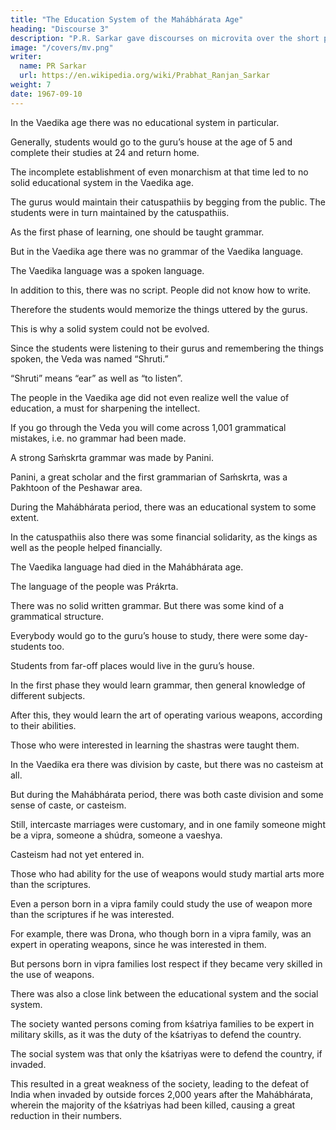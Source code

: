 ```yaml
---
title: "The Education System of the Mahábhárata Age"
heading: "Discourse 3"
description: "P.R. Sarkar gave discourses on microvita over the short period of two and a half years from December 1986 to June 1989 at the very end of His life."
image: "/covers/mv.png"
writer:
  name: PR Sarkar
  url: https://en.wikipedia.org/wiki/Prabhat_Ranjan_Sarkar
weight: 7
date: 1967-09-10
---
```



In the Vaedika age there was no educational system in particular.

Generally, students would go to the guru’s house at the age of 5 and complete their studies at 24 and return home.

The incomplete establishment of even monarchism at that time led to no solid educational system in the Vaedika age. 

The gurus would maintain their catuspathiis by begging from the public. The students were in turn maintained by the catuspathiis.

As the first phase of learning, one should be taught grammar.

But in the Vaedika age there was no grammar of the Vaedika language.

The Vaedika language was a spoken language.

In addition to this, there was no script. People did not know how to write.

Therefore the students would memorize the things uttered by the gurus.

This is why a solid system could not be evolved.

Since the students were listening to their gurus and remembering the things spoken, the Veda was named “Shruti.”

“Shruti” means “ear” as well as “to listen”.

The people in the Vaedika age did not even realize well the value of education, a must for sharpening the intellect.

If you go through the Veda you will come across 1,001 grammatical mistakes, i.e. no grammar had been made.

A strong Saḿskrta grammar was made by Panini. 

Panini, a great scholar and the first grammarian of Saḿskrta, was a Pakhtoon of the Peshawar area.

During the Mahábhárata period, there was an educational system to some extent.

In the catuspathiis also there was some financial solidarity, as the kings as well as the people helped financially. 

The Vaedika language had died in the Mahábhárata age.

The language of the people was Prákrta. 

There was no solid written grammar. But there was some kind of a grammatical structure.

Everybody would go to the guru’s house to study, there were some day-students too.

Students from far-off places would live in the guru’s house. 

In the first phase they would learn grammar, then general knowledge of different subjects. 

After this, they would learn the art of operating various weapons, according to their abilities. 

Those who were interested in learning the shastras were taught them.

In the Vaedika era there was division by caste, but there was no casteism at all.

But during the Mahábhárata period, there was both caste division and some sense of caste, or casteism.

Still, intercaste marriages were customary, and in one family someone might be a vipra, someone a shúdra, someone a vaeshya.

Casteism had not yet entered in.

Those who had ability for the use of weapons would study martial arts more than the scriptures. 

Even a person born in a vipra family could study the use of weapon more than the scriptures if he was interested.

For example, there was Drona, who though born in a vipra family, was an expert in operating weapons, since he was interested in them.

But persons born in vipra families lost respect if they became very skilled in the use of weapons.

There was also a close link between the educational system and the social system.

The society wanted persons coming from kśatriya families to be expert in military skills, as it was the duty of the kśatriyas to defend the country.

The social system was that only the kśatriyas were to defend the country, if invaded.

This resulted in a great weakness of the society, leading to the defeat of India when invaded by outside forces 2,000 years after the Mahábhárata, wherein the majority of the kśatriyas had been killed, causing a great reduction in their numbers.

